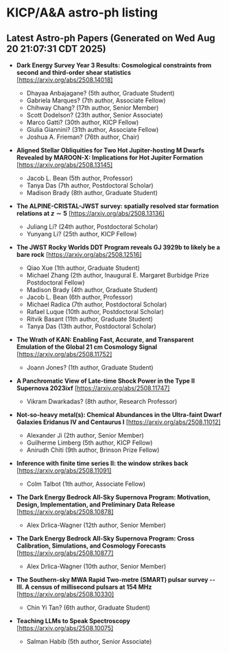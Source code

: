 # KICP/A&A astro-ph listing

## Latest Astro-ph Papers (Generated on Wed Aug 20 21:07:31 CDT 2025)

- **Dark Energy Survey Year 3 Results: Cosmological constraints from second and third-order shear statistics**
[https://arxiv.org/abs/2508.14018]
  + Dhayaa Anbajagane? (5th author, Graduate Student)
  + Gabriela Marques? (7th author, Associate Fellow)
  + Chihway Chang? (17th author, Senior Member)
  + Scott Dodelson? (23th author, Senior Associate)
  + Marco Gatti? (30th author, KICP Fellow)
  + Giulia Giannini? (31th author, Associate Fellow)
  + Joshua A. Frieman? (76th author, Chair)

- **Aligned Stellar Obliquities for Two Hot Jupiter-hosting M Dwarfs Revealed by MAROON-X: Implications for Hot Jupiter Formation**
[https://arxiv.org/abs/2508.13145]
  + Jacob L. Bean (5th author, Professor)
  + Tanya Das (7th author, Postdoctoral Scholar)
  + Madison Brady (8th author, Graduate Student)

- **The ALPINE-CRISTAL-JWST survey: spatially resolved star formation relations at $z\sim5$**
[https://arxiv.org/abs/2508.13136]
  + Juliang Li? (24th author, Postdoctoral Scholar)
  + Yunyang Li? (25th author, KICP Fellow)

- **The JWST Rocky Worlds DDT Program reveals GJ 3929b to likely be a bare rock**
[https://arxiv.org/abs/2508.12516]
  + Qiao Xue (1th author, Graduate Student)
  + Michael Zhang (2th author, Inaugural E. Margaret Burbidge Prize Postdoctoral Fellow)
  + Madison Brady (4th author, Graduate Student)
  + Jacob L. Bean (6th author, Professor)
  + Michael Radica (7th author, Postdoctoral Scholar)
  + Rafael Luque (10th author, Postdoctoral Scholar)
  + Ritvik Basant (11th author, Graduate Student)
  + Tanya Das (13th author, Postdoctoral Scholar)

- **The Wrath of KAN: Enabling Fast, Accurate, and Transparent Emulation of the Global 21 cm Cosmology Signal**
[https://arxiv.org/abs/2508.11752]
  + Joann Jones? (1th author, Graduate Student)

- **A Panchromatic View of Late-time Shock Power in the Type II Supernova 2023ixf**
[https://arxiv.org/abs/2508.11747]
  + Vikram Dwarkadas? (8th author, Research Professor)

- **Not-so-heavy metal(s): Chemical Abundances in the Ultra-faint Dwarf Galaxies Eridanus IV and Centaurus I**
[https://arxiv.org/abs/2508.11012]
  + Alexander Ji (2th author, Senior Member)
  + Guilherme Limberg (5th author, KICP Fellow)
  + Anirudh Chiti (9th author, Brinson Prize Fellow)

- **Inference with finite time series II: the window strikes back**
[https://arxiv.org/abs/2508.11091]
  + Colm Talbot (1th author, Associate Fellow)

- **The Dark Energy Bedrock All-Sky Supernova Program: Motivation, Design, Implementation, and Preliminary Data Release**
[https://arxiv.org/abs/2508.10878]
  + Alex Drlica-Wagner (12th author, Senior Member)

- **The Dark Energy Bedrock All-Sky Supernova Program: Cross Calibration, Simulations, and Cosmology Forecasts**
[https://arxiv.org/abs/2508.10877]
  + Alex Drlica-Wagner (10th author, Senior Member)

- **The Southern-sky MWA Rapid Two-metre (SMART) pulsar survey -- III. A census of millisecond pulsars at 154 MHz**
[https://arxiv.org/abs/2508.10330]
  + Chin Yi Tan? (6th author, Graduate Student)

- **Teaching LLMs to Speak Spectroscopy**
[https://arxiv.org/abs/2508.10075]
  + Salman Habib (5th author, Senior Associate)

